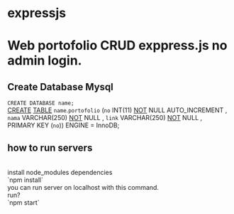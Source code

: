 # expressjs

# Web portofolio CRUD exppress.js no admin login.

## Create Database Mysql

`CREATE DATABASE name;`
<br>
[CREATE](http://localhost/phpmyadmin/url.php?url=https://dev.mysql.com/doc/refman/8.0/en/create-table.html) [TABLE](http://localhost/phpmyadmin/url.php?url=https://dev.mysql.com/doc/refman/8.0/en/create-table.html) `name`.`portofolio` (`no` INT(11) [NOT](http://localhost/phpmyadmin/url.php?url=https://dev.mysql.com/doc/refman/8.0/en/logical-operators.html%23operator_not) NULL AUTO_INCREMENT , `nama` VARCHAR(250) [NOT](http://localhost/phpmyadmin/url.php?url=https://dev.mysql.com/doc/refman/8.0/en/logical-operators.html%23operator_not) NULL , `link` VARCHAR(250) [NOT](http://localhost/phpmyadmin/url.php?url=https://dev.mysql.com/doc/refman/8.0/en/logical-operators.html%23operator_not) NULL , PRIMARY KEY (`no`)) ENGINE = InnoDB;

## how to run servers
<br>
install node_modules dependencies
<br>
`npm install`
<br>
you can run server on localhost with this command.
<br>
run?
<br>
`npm start`
